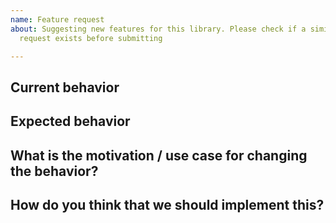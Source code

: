 ```yaml
---
name: Feature request
about: Suggesting new features for this library. Please check if a similar feature
  request exists before submitting

---
```


<!--
PLEASE HELP US PROCESS GITHUB ISSUES FASTER BY PROVIDING THE FOLLOWING INFORMATION.

ISSUES MISSING IMPORTANT INFORMATION MAY BE CLOSED WITHOUT INVESTIGATION.
-->

## Current behavior
<!-- Describe how the issue manifests. -->


## Expected behavior
<!-- Describe what the desired behavior would be. -->


## What is the motivation / use case for changing the behavior?
<!-- Describe the motivation or the concrete use case. -->


## How do you think that we should implement this?
<!-- If you can, describe how you would implement this feature. -->
